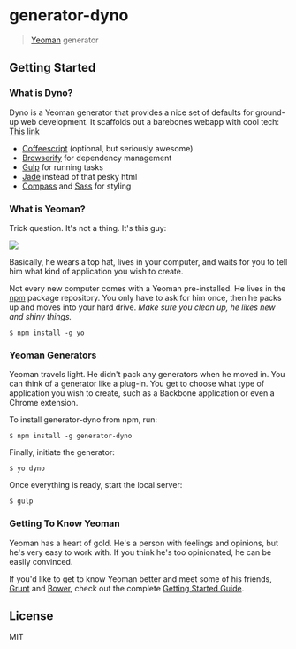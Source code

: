 # generator-dyno 

> [Yeoman](http://yeoman.io) generator


## Getting Started

### What is Dyno?

Dyno is a Yeoman generator that provides a nice set of defaults for ground-up web development. It scaffolds out a barebones webapp with cool tech:
[This link](http://example.net/)
- [Coffeescript](http://coffeescript.org/) (optional, but seriously awesome)
- [Browserify](http://browserify.org/) for dependency management
- [Gulp](http://gulpjs.com/) for running tasks
- [Jade](http://jade-lang.com/) instead of that pesky html
- [Compass](http://compass-style.org/) and [Sass](http://sass-lang.com/) for styling

### What is Yeoman?

Trick question. It's not a thing. It's this guy:

![](http://i.imgur.com/JHaAlBJ.png)

Basically, he wears a top hat, lives in your computer, and waits for you to tell him what kind of application you wish to create.

Not every new computer comes with a Yeoman pre-installed. He lives in the [npm](https://npmjs.org) package repository. You only have to ask for him once, then he packs up and moves into your hard drive. *Make sure you clean up, he likes new and shiny things.*

```
$ npm install -g yo
```

### Yeoman Generators

Yeoman travels light. He didn't pack any generators when he moved in. You can think of a generator like a plug-in. You get to choose what type of application you wish to create, such as a Backbone application or even a Chrome extension.

To install generator-dyno from npm, run:

```
$ npm install -g generator-dyno
```

Finally, initiate the generator:

```
$ yo dyno
```

Once everything is ready, start the local server:

```
$ gulp
```

### Getting To Know Yeoman

Yeoman has a heart of gold. He's a person with feelings and opinions, but he's very easy to work with. If you think he's too opinionated, he can be easily convinced.

If you'd like to get to know Yeoman better and meet some of his friends, [Grunt](http://gruntjs.com) and [Bower](http://bower.io), check out the complete [Getting Started Guide](https://github.com/yeoman/yeoman/wiki/Getting-Started).


## License

MIT
